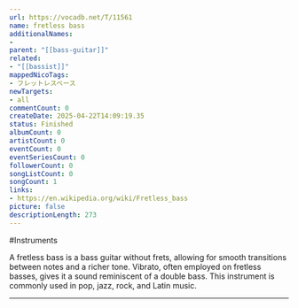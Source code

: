 ```yaml
---
url: https://vocadb.net/T/11561
name: fretless bass
additionalNames: 
- 
parent: "[[bass-guitar]]"
related:
- "[[bassist]]"
mappedNicoTags:
- フレットレスベース
newTargets:
- all
commentCount: 0
createDate: 2025-04-22T14:09:19.35
status: Finished
albumCount: 0
artistCount: 0
eventCount: 0
eventSeriesCount: 0
followerCount: 0
songListCount: 0
songCount: 1
links: 
- https://en.wikipedia.org/wiki/Fretless_bass
picture: false
descriptionLength: 273
---
```


#Instruments

A fretless bass is a bass guitar without frets, allowing for smooth transitions between notes and a richer tone. Vibrato, often employed on fretless basses, gives it a sound reminiscent of a double bass. This instrument is commonly used in pop, jazz, rock, and Latin music.

---

